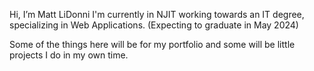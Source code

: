 Hi, I’m Matt LiDonni
I'm currently in NJIT working towards an IT degree, specializing in Web Applications. (Expecting to graduate in May 2024)

Some of the things here will be for my portfolio and some will be little projects I do in my own time.